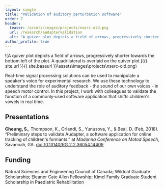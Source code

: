 ```yaml
---
layout: single
title: "Validation of auditory perturbation software"
order: 7
header:
  teaser: /assets/images/projects/nserc-old.png
  url: /research/audaptervalidation
  alt: "A quiver plot depicts a field of arrows, progressively shorter towards the bottom left of the plot. A quadrilateral is overlaid on the quiver plot."
author_profile: true
---
```


![A quiver plot depicts a field of arrows, progressively shorter towards the bottom left of the plot. A quadrilateral is overlaid on the quiver plot.]({{ site.url }}{{ site.baseurl }}\assets\images\projects\nserc-old.png)

Real-time signal processing solutions can be used to manipulate a speaker's voice for experimental research. We use these technology to understand the role of auditory feedback - the sound of our own voices - in speech motor control. In this project, I work with colleagues to validate the function of a commonly-used software application that shifts children's vowels in real time.

## Presentations
**Cheung, S.**, Thompson, K., Orlandi, S., Yunusova, Y., & Beal, D. (Feb, 2018). “Preliminary steps to validate Audapter, a software application for online tracking of children's formants.” at *Madonna Conference on Motod Speech*, Savannah, GA. [doi:10.13140/RG.2.2.36054.14409](http://dx.doi.org/10.13140/RG.2.2.36054.14409)

## Funding
Natural Sciences and Engineering Council of Canada; Wildcat Graduate Scholarship; Eleanor Cate Allen Fellowship; Kimel Family Graduate Student Scholarship in Paediatric Rehabilitation
